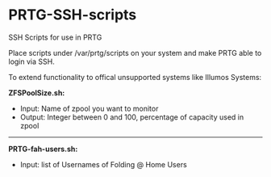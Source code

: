 # PRTG-SSH-scripts
SSH Scripts for use in PRTG

Place scripts under /var/prtg/scripts on your system and make PRTG able to login via SSH.

To extend functionality to offical unsupported systems like Illumos Systems:

**ZFSPoolSize.sh:**  
- Input: Name of zpool you want to monitor  
- Output: Integer between 0 and 100, percentage of capacity used in zpool

---

**PRTG-fah-users.sh:**  
- Input: list of Usernames of Folding @ Home Users
